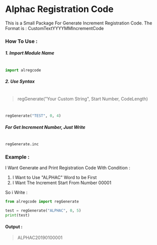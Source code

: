 # Alphac Registration Code

This is a Small Package For Generate Increment Registration Code.
The Format is : CustomTextYYYYMMIncrementCode 

### How To Use :

##### 1. Import Module Name
#
```Python
import alregcode
```
##### 2. Use Syntax
#
>regGenerate("Your Custom String", Start Number, CodeLength)
#
```Python
regGenerate("TEST", 0, 4)
```
##### For Get Increment Number, Just Write
#
```Python
regGenerate.inc
```

### Example :
 I Want Generate and Print Registration Code With Condition :
 1. I Want to Use "ALPHAC" Word to be First
 2. I Want The Increment Start From Number 00001
 
So i Write :

```Python
from alregcode import regGenerate

test = regGenerate("ALPHAC", 0, 5)
print(test)
```

#### Output : 
> ALPHAC20190100001
 


